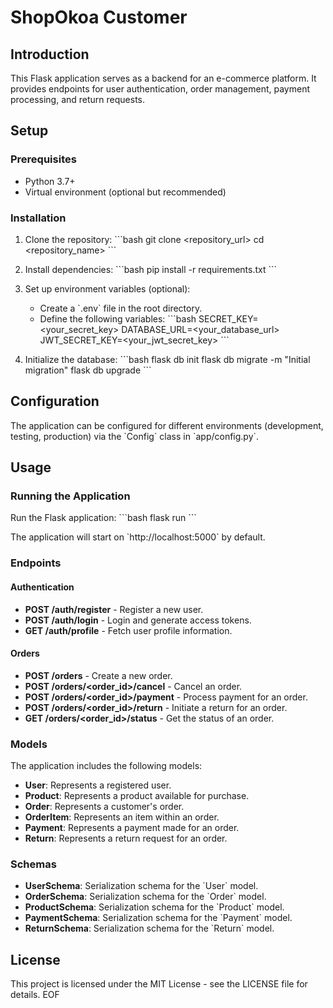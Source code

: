 # ShopOkoa Customer 

## Introduction
This Flask application serves as a backend for an e-commerce platform. It provides endpoints for user authentication, order management, payment processing, and return requests.

## Setup

### Prerequisites
- Python 3.7+
- Virtual environment (optional but recommended)

### Installation
1. Clone the repository:
   \`\`\`bash
   git clone <repository_url>
   cd <repository_name>
   \`\`\`

2. Install dependencies:
   \`\`\`bash
   pip install -r requirements.txt
   \`\`\`

3. Set up environment variables (optional):
   - Create a \`.env\` file in the root directory.
   - Define the following variables:
     \`\`\`bash
     SECRET_KEY=<your_secret_key>
     DATABASE_URL=<your_database_url>
     JWT_SECRET_KEY=<your_jwt_secret_key>
     \`\`\`

4. Initialize the database:
   \`\`\`bash
   flask db init
   flask db migrate -m "Initial migration"
   flask db upgrade
   \`\`\`

## Configuration

The application can be configured for different environments (development, testing, production) via the \`Config\` class in \`app/config.py\`.

## Usage

### Running the Application
Run the Flask application:
   \`\`\`bash
   flask run
   \`\`\`

The application will start on \`http://localhost:5000\` by default.

### Endpoints

#### Authentication
- **POST /auth/register** - Register a new user.
- **POST /auth/login** - Login and generate access tokens.
- **GET /auth/profile** - Fetch user profile information.

#### Orders
- **POST /orders** - Create a new order.
- **POST /orders/<order_id>/cancel** - Cancel an order.
- **POST /orders/<order_id>/payment** - Process payment for an order.
- **POST /orders/<order_id>/return** - Initiate a return for an order.
- **GET /orders/<order_id>/status** - Get the status of an order.

### Models
The application includes the following models:
- **User**: Represents a registered user.
- **Product**: Represents a product available for purchase.
- **Order**: Represents a customer's order.
- **OrderItem**: Represents an item within an order.
- **Payment**: Represents a payment made for an order.
- **Return**: Represents a return request for an order.

### Schemas
- **UserSchema**: Serialization schema for the \`User\` model.
- **OrderSchema**: Serialization schema for the \`Order\` model.
- **ProductSchema**: Serialization schema for the \`Product\` model.
- **PaymentSchema**: Serialization schema for the \`Payment\` model.
- **ReturnSchema**: Serialization schema for the \`Return\` model.


## License
This project is licensed under the MIT License - see the LICENSE file for details.
EOF